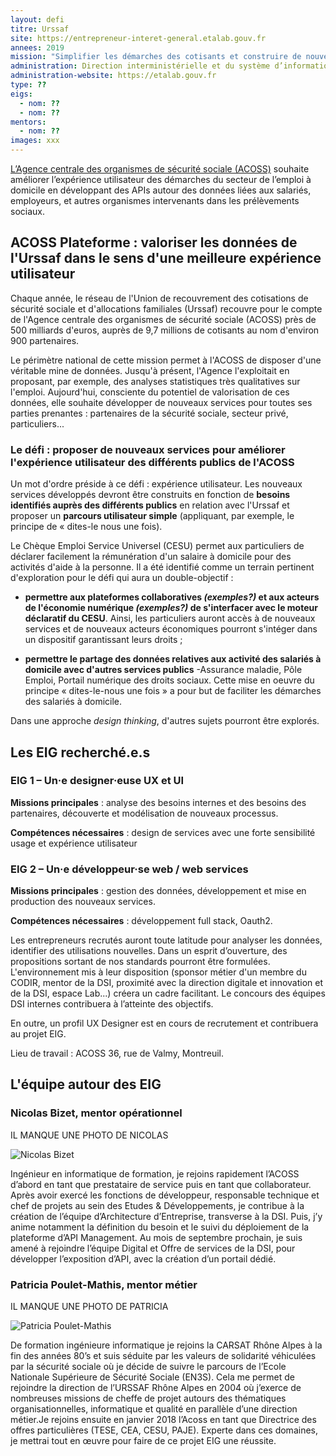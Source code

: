 ```yaml
---
layout: defi
titre: Urssaf
site: https://entrepreneur-interet-general.etalab.gouv.fr
annees: 2019
mission: "Simplifier les démarches des cotisants et construire de nouveaux services à l’aide des données du réseau Urssaf"
administration: Direction interministérielle et du système d’information et de communication de l’Etat
administration-website: https://etalab.gouv.fr
type: ??
eigs:
  - nom: ??
  - nom: ??
mentors:
  - nom: ??
images: xxx
---
```


[L’Agence centrale des organismes de sécurité sociale (ACOSS)](https://www.acoss.fr/home.html) souhaite améliorer l’expérience utilisateur des démarches du secteur de l’emploi à domicile en développant des APIs autour des données liées aux salariés, employeurs, et autres organismes intervenants dans les prélèvements sociaux.

## ACOSS Plateforme : valoriser les données de l'Urssaf dans le sens d'une meilleure expérience utilisateur 

Chaque année, le réseau de l'Union de recouvrement des cotisations de sécurité sociale et d'allocations familiales (Urssaf) recouvre pour le compte de l'Agence centrale des organismes de sécurité sociale (ACOSS) près de 500 milliards d'euros, auprès de 9,7 millions de cotisants au nom d'environ 900 partenaires.

Le périmètre national de cette mission permet à l'ACOSS de disposer d'une véritable mine de données. Jusqu'à présent, l'Agence l'exploitait en proposant, par exemple, des analyses statistiques très qualitatives sur l'emploi. Aujourd'hui, consciente du potentiel de valorisation de ces données, elle souhaite développer de nouveaux services pour toutes ses parties prenantes : partenaires de la sécurité sociale, secteur privé, particuliers... 

### Le défi : proposer de nouveaux services pour améliorer l'expérience utilisateur des différents publics de l'ACOSS 

Un mot d'ordre préside à ce défi : expérience utilisateur. Les nouveaux services développés devront être construits en fonction de **besoins identifiés auprès des différents publics** en relation avec l'Urssaf et proposer un **parcours utilisateur simple** (appliquant, par exemple, le principe de « dites-le nous une fois). 

Le Chèque Emploi Service Universel (CESU) permet aux particuliers de déclarer facilement la rémunération d'un salaire à domicile pour des activités d'aide à la personne. Il a été identifié comme un terrain pertinent d'exploration pour le défi qui aura un double-objectif :

* **permettre aux plateformes collaboratives _(exemples?)_ et aux acteurs de l'économie numérique _(exemples?)_ de s'interfacer avec le moteur déclaratif du CESU**. Ainsi, les particuliers auront accès à de nouveaux services et de nouveaux acteurs économiques pourront s'intéger dans un dispositif garantissant leurs droits ;

* **permettre le partage des données relatives aux activité des salariés à domicile avec d'autres services publics** -Assurance maladie, Pôle Emploi, Portail numérique des droits sociaux. Cette mise en oeuvre du principe « dites-le-nous une fois » a pour but de faciliter les démarches des salariés à domicile.

Dans une approche _design thinking_, d'autres sujets pourront être explorés.

## Les EIG recherché.e.s

### EIG 1 – Un·e designer·euse UX et UI

**Missions principales** : analyse des besoins internes et des besoins des partenaires, découverte et modélisation de nouveaux processus.

**Compétences nécessaires** : design de services avec une forte sensibilité usage et expérience utilisateur 

### EIG 2 – Un·e développeur·se web / web services

**Missions principales** : gestion des données, développement et mise en production des nouveaux services.

**Compétences nécessaires** : développement full stack, Oauth2. 

Les entrepreneurs recrutés auront toute latitude pour analyser les
données, identifier des utilisations nouvelles. Dans un esprit
d’ouverture, des propositions sortant de nos standards pourront être
formulées. L'environnement mis à leur disposition (sponsor métier d'un
membre du CODIR, mentor de la DSI, proximité avec la direction
digitale et innovation et de la DSI, espace Lab...) créera un cadre
facilitant. Le concours des équipes DSI internes contribuera à
l’atteinte des objectifs.

En outre, un profil UX Designer est en cours de recrutement et
contribuera au projet EIG.

Lieu de travail : ACOSS 36, rue de Valmy, Montreuil.

## L'équipe autour des EIG

### Nicolas Bizet, mentor opérationnel

IL MANQUE UNE PHOTO DE NICOLAS

![Nicolas Bizet](/img/???)

Ingénieur en informatique de formation, je rejoins rapidement l’ACOSS
d’abord en tant que prestataire de service puis en tant que
collaborateur. Après avoir exercé les fonctions de développeur,
responsable technique et chef de projets au sein des Etudes &
Développements, je contribue à la création de l’équipe d’Architecture
d’Entreprise, transverse à la DSI. Puis, j’y anime notamment la
définition du besoin et le suivi du déploiement de la plateforme d’API
Management. Au mois de septembre prochain, je suis amené à rejoindre
l’équipe Digital et Offre de services de la DSI, pour développer
l’exposition d’API, avec la création d’un portail dédié.

### Patricia Poulet-Mathis, mentor métier

IL MANQUE UNE PHOTO DE PATRICIA

![Patricia Poulet-Mathis](/img/???)

De formation ingénieure informatique je rejoins la CARSAT Rhône Alpes
à la fin des années 80’s et suis séduite par les valeurs de solidarité
véhiculées par la sécurité sociale où je décide de suivre le parcours
de l’Ecole Nationale Supérieure de Sécurité Sociale (EN3S). Cela me
permet de rejoindre la direction de l’URSSAF Rhône Alpes en 2004 où
j’exerce de nombreuses missions de cheffe de projet autours des
thématiques organisationnelles, informatique et qualité en parallèle
d’une direction métier.Je rejoins ensuite en janvier 2018 l’Acoss en
tant que Directrice des offres particulières (TESE, CEA, CESU,
PAJE). Experte dans ces domaines, je mettrai tout en œuvre pour faire
de ce projet EIG une réussite.

